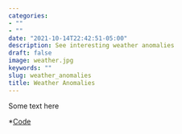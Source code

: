 ```yaml
---
categories:
- ""
- ""
date: "2021-10-14T22:42:51-05:00"
description: See interesting weather anomalies
draft: false
image: weather.jpg
keywords: ""
slug: weather_anomalies
title: Weather Anomalies
---
```

Some text here

*[Code](content/blogs/weather_anomalies.html)